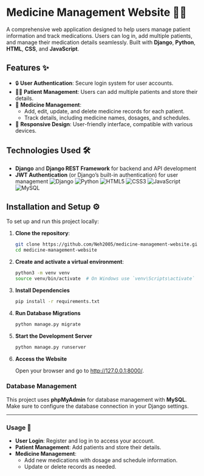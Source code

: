 
# Medicine Management Website 🏥💊

A comprehensive web application designed to help users manage patient information and track medications. Users can log in, add multiple patients, and manage their medication details seamlessly. Built with **Django**, **Python**, **HTML**, **CSS**, and **JavaScript**.

## Features ✨

- 🔒 **User Authentication**: Secure login system for user accounts.
- 🧑‍⚕️ **Patient Management**: Users can add multiple patients and store their details.
- 💊 **Medicine Management**:
  - Add, edit, update, and delete medicine records for each patient.
  - Track details, including medicine names, dosages, and schedules.
- 📱 **Responsive Design**: User-friendly interface, compatible with various devices.

## Technologies Used 🛠️

- **Django** and **Django REST Framework** for backend and API development
- **JWT Authentication** (or Django’s built-in authentication) for user management
![Django](https://img.shields.io/badge/Django-092E20?style=for-the-badge&logo=django&logoColor=white)
![Python](https://img.shields.io/badge/Python-3776AB?style=for-the-badge&logo=python&logoColor=white)
![HTML5](https://img.shields.io/badge/HTML5-E34F26?style=for-the-badge&logo=html5&logoColor=white)
![CSS3](https://img.shields.io/badge/CSS3-1572B6?style=for-the-badge&logo=css3&logoColor=white)
![JavaScript](https://img.shields.io/badge/JavaScript-F7DF1E?style=for-the-badge&logo=javascript&logoColor=black)
![MySQL](https://img.shields.io/badge/MySQL-4479A1?style=for-the-badge&logo=mysql&logoColor=white)


## Installation and Setup ⚙️

To set up and run this project locally:

1. **Clone the repository**:
   ```bash
   git clone https://github.com/Neh2005/medicine-management-website.git
   cd medicine-management-website
   
2. **Create and activate a virtual environment**:
   ```bash
   python3 -m venv venv
   source venv/bin/activate  # On Windows use `venv\Scripts\activate`
3. **Install Dependencies**
   ```bash
   pip install -r requirements.txt
4. **Run Database Migrations**
   ```bash
   python manage.py migrate
5. **Start the Development Server**
   ```bash
   python manage.py runserver
6. **Access the Website**
   
   Open your browser and go to http://127.0.0.1:8000/.

### Database Management

This project uses **phpMyAdmin** for database management with **MySQL**. Make sure to configure the database connection in your Django settings.

---

### Usage 👥

- **User Login**: Register and log in to access your account.
- **Patient Management**: Add patients and store their details.
- **Medicine Management**:
  - Add new medications with dosage and schedule information.
  - Update or delete records as needed.


